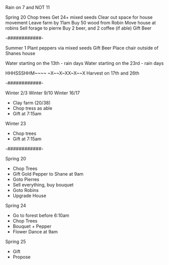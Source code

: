 Rain on 7 and NOT 11

Spring 20
Chop trees
Get 24+ mixed seeds
Clear out space for house movement
Leave farm by 11am
Buy 50 wood from Robin
Move house at robins
Sell forage to pierre
Buy 2 beer, and 2 coffee (if able)
Gift Beer

-############-

Summer 1
Plant peppers via mixed seeds
Gift Beer
Place chair outside of Shanes house

Water starting on the 13th - rain days
Water starting on the 23rd - rain days

HHHSSSHHM~~~~
~X~~X~XX~X~~X
Harvest on 17th and 26th

-############-

Winter 2/3
Winter 9/10
Winter 16/17

- Clay farm (20/38)
- Chop tress as able
- Gift at 7:15am

Winter 23
- Chop trees
- Gift at 7:15am

-############-

Spring 20
- Chop Trees
- Gift Gold Pepper to Shane at 9am
- Goto Pierres
- Sell everything, buy bouquet
- Goto Robins
- Upgrade House

Spring 24
- Go to forest before 6:10am
- Chop Trees
- Bouquet + Pepper
- Flower Dance at 9am

Spring 25
- Gift
- Propose
